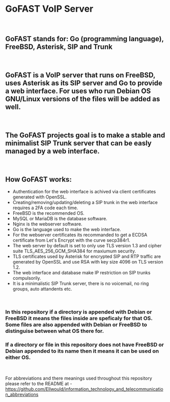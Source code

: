 # GoFAST VoIP Server

<br>

## GoFAST stands for: Go (programming language), FreeBSD, Asterisk, SIP and Trunk

<br>

## GoFAST is a VoIP server that runs on FreeBSD, uses Asterisk as its SIP server and Go to provide a web interface. For uses who run Debian OS GNU/Linux versions of the files will be added as well.

<br>

## The GoFAST projects goal is to make a stable and minimalist SIP Trunk server that can be easly managed by a web interface.

<br>

## How GoFAST works:

- Authentication for the web interface is achived via client certificates generated with OpenSSL.
- Creating/removing/updating/deleting a SIP trunk in the web interface requires a 2FA code each time.
- FreeBSD is the recommended OS.
- MySQL or MariaDB is the database software.
- Nginx is the webserver software.
- Go is the language used to make the web interface.
- For the webserver certificates its recommanded to get a ECDSA certificate from Let's Encrypt with the curve secp384r1.
- The web server by default is set to only use TLS version 1.3 and cipher suite TLS_AES_256_GCM_SHA384 for maxiumum security.
- TLS certificates used by Asterisk for encrypted SIP and RTP traffic are generated by OpenSSL and use RSA with key size 4096 on TLS version 1.2.
- The web interface and database make IP restriction on SIP trunks compulsorily.
- It is a minimalistic SIP Trunk server, there is no voicemail, no ring groups, auto attandents etc.

<br>

### In this repository if a directory is appended with Debian or FreeBSD it means the files inside are speficaly for that OS. Some files are also appended with Debian or FreeBSD to distinguise between what OS there for.

### If a directory or file in this repository does not have FreeBSD or Debian appended to its name then it means it can be used on either OS.

<br>

For abbreviations and there meanings used throughout this repository please refer to the README at - https://github.com/Ellwould/information_technology_and_telecommunication_abbreviations

